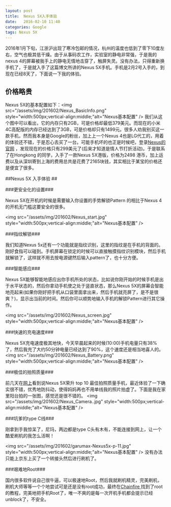 ```yaml
---
layout: post
title:  Nexus 5X入手体验
date:   2016-02-10 11:40
categories: Google
tags: Nexus 5X
---
```


2016年1月下旬，江浙沪出现了寒冷包邮的情况，杭州的温度也低到了零下10度左右，空气也极其低干燥。由于从事码农工作，实验室的静电非常强，于是我的nexus 4的屏幕被我手上的静电无情地击穿了，触屏失灵。没有办法，只得重新换手机了，于是就入手了这篇博文所讲的Nexus 5X手机。手机是2月2号入手的，到现在已经8天了，下面说一下我的体验。

## 价格略贵 ##

Nexus 5X的基本配置如下：<img src="/assets/img/201602/Nexus_BasicInfo.png" style="width:500px;vertical-align:middle;"alt="Nexus基本配置"  />
我们从这个图中可以看出，它的内存只有2GB，可是价格却最低379美元。而现在的小米4C高配版的内存已经达到了3GB，可是价格却只有1499元。很多人劝我别买这一款手机，然而我本身是Google的粉丝，加上上一个Nexus 4也是LG代工的，用着的体验还不错，于是忍心去买了一台。可能手机坏的也正是时候吧，登录[Nexus的官网](https://www.google.com/nexus/5x/ "Nexus 5X的官网") ，发现现在的价格只有299美元了(后来才知道是情人节打折活动)。于是联系了在Hongkong 的同学，入手了一款Nexus 5X港版，价格为2498 港币，加上运费以及从深圳寄到上海的费用总共是花费了2165块钱，其实相比于某宝的价格还是便宜了很多。


##Nexus 5X 入手体验 ##

###更安全化的设置###

Nexus 5X在开机的时候是需要输入你设置的手势解锁Pattern 的相比于Nexus 4的开机无门槛这要安全的很多。

<img src="/assets/img/201602/Nexus_start.jpg" style="width:500px;vertical-align:middle;"alt="Nexus基本配置"  />




###指纹解锁###

我们知道Nexus 5x还有一个功能就是指纹识别，这里的指纹是在手机的背面的。刚好食指可以碰到。手机屏幕在锁定的时候可以直接触摸指纹识别模块，然后手机就解锁了，这样就不用去按电源键然后输入pattern了，也十分方便。

###智能感应###

Nexus 5X能够智能地感应出你手机所处的状态，比如说你刚开始的时候手机是出于水平状态的，然后你拿动手机使之处于竖直状态，那么Nexus 5X的屏幕会智能地亮起来(如果你刚好把手机从口袋里面拿出来，然后手机就亮屏了，是不是很爽？)，显示出当前的时间。然后你可以顺势地输入手机的解锁Pattern进行其它操作。

<img src="/assets/img/201602/Nexus_screen.jpg" style="width:500px;vertical-align:middle;"alt="Nexus基本配置"  />


###快速的充电速度###

Nexus 5X充电速度极其地快，今天早晨起来的时候(10:00)手机电量只有38%了，然后我充了大约50分钟电量已经达到了90%，这个速度还是相当地喜人的。
<img src="/assets/img/201602/Nexus_Battery.png" style="width:500px;vertical-align:middle;"alt="Nexus基本配置"  />


###极佳的拍照质量###

前几天在[网上](http://www.mnw.cn/news/digi/1101294.html "网上")看到说Nexus 5X荣升 top 10 最佳拍照质量手机，最近体验了一下确实很不错，优秀地防抖动，使得妈妈再也不用单线我的照片拍虚了。下面是我在家里阳台拍的一张图，感觉还是很不错的。
<img src="/assets/img/201602/Nexus_Camera..jpg" style="width:500px;vertical-align:middle;"alt="Nexus基本配置"  />


###坑爹的type C线###

刚拿到手我惊呆了，尼玛，两边都是type C头有木有，不能连接到网上，让一个酷爱刷机的我怎么活啊！

<img src="/assets/img/201602/garumax-Nexus5x-p-11.jpg" style="width:500px;vertical-align:middle;"alt="Nexus基本配置"  />
没有办法只能上京东上买了一个转接头然后进行刷机了。

###艰难地Root###

国内很多软件说自己很牛逼，可以极速地Root，然后我就刷机精灵，完美刷机，刷机大师等等一个个地尝试可是还是没有root成功，最终在[Chainfire ](https://download.chainfire.eu/891/CF-Root1/CF-Auto-Root-bullhead-bullhead-nexus5x.zip?retrieve_file=1 "Chainfire ") 找到了root 的教程，完美地把手机Root了，唯一不爽的是每一次开机手机都会提示已经unblock了，不安全。
